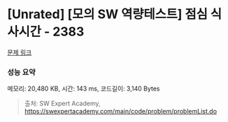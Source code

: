 # [Unrated] [모의 SW 역량테스트] 점심 식사시간 - 2383 

[문제 링크](https://swexpertacademy.com/main/code/problem/problemDetail.do?contestProbId=AV5-BEE6AK0DFAVl) 

### 성능 요약

메모리: 20,480 KB, 시간: 143 ms, 코드길이: 3,140 Bytes



> 출처: SW Expert Academy, https://swexpertacademy.com/main/code/problem/problemList.do